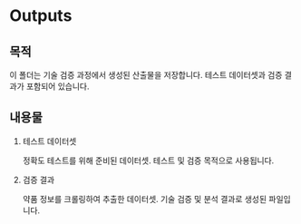 # Outputs
## 목적
이 폴더는 기술 검증 과정에서 생성된 산출물을 저장합니다. 테스트 데이터셋과 검증 결과가 포함되어 있습니다.

## 내용물
1. 테스트 데이터셋
   
   정확도 테스트를 위해 준비된 데이터셋. 테스트 및 검증 목적으로 사용됩니다.
3. 검증 결과
   
   약품 정보를 크롤링하여 추출한 데이터셋. 기술 검증 및 분석 결과로 생성된 파일입니다.
